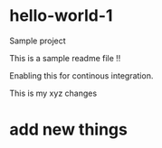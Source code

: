 # hello-world-1
Sample project

This is a sample readme file !!

Enabling this for continous integration.

This is my xyz changes

# add new things 
